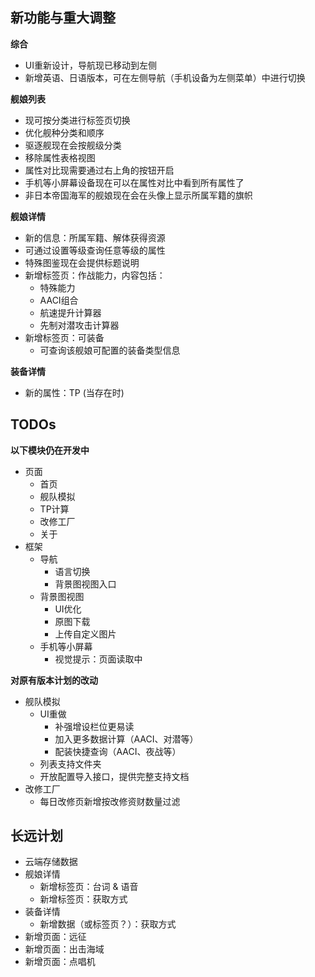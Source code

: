 ## 新功能与重大调整

**综合**

* UI重新设计，导航现已移动到左侧
* 新增英语、日语版本，可在左侧导航（手机设备为左侧菜单）中进行切换

**舰娘列表**

* 现可按分类进行标签页切换
* 优化舰种分类和顺序
* 驱逐舰现在会按舰级分类
* 移除属性表格视图
* 属性对比现需要通过右上角的按钮开启
* 手机等小屏幕设备现在可以在属性对比中看到所有属性了
* 非日本帝国海军的舰娘现在会在头像上显示所属军籍的旗帜

**舰娘详情**

* 新的信息：所属军籍、解体获得资源
* 可通过设置等级查询任意等级的属性
* 特殊图鉴现在会提供标题说明
* 新增标签页：作战能力，内容包括：
  * 特殊能力
  * AACI组合
  * 航速提升计算器
  * 先制对潜攻击计算器
* 新增标签页：可装备
  * 可查询该舰娘可配置的装备类型信息

**装备详情**

* 新的属性：TP (当存在时)

## TODOs

**以下模块仍在开发中**

* 页面
  * 首页
  * 舰队模拟
  * TP计算
  * 改修工厂
  * 关于
* 框架
  * 导航
    * 语言切换
    * 背景图视图入口
  * 背景图视图
    * UI优化
    * 原图下载
    * 上传自定义图片
  * 手机等小屏幕
    * 视觉提示：页面读取中

**对原有版本计划的改动**

* 舰队模拟
  * UI重做
    * 补强增设栏位更易读
    * 加入更多数据计算（AACI、对潜等）
    * 配装快捷查询（AACI、夜战等）
  * 列表支持文件夹
  * 开放配置导入接口，提供完整支持文档
* 改修工厂
  * 每日改修页新增按改修资财数量过滤

## 长远计划

* 云端存储数据
* 舰娘详情
  * 新增标签页：台词 & 语音
  * 新增标签页：获取方式
* 装备详情
  * 新增数据（或标签页？）：获取方式
* 新增页面：远征
* 新增页面：出击海域
* 新增页面：点唱机
